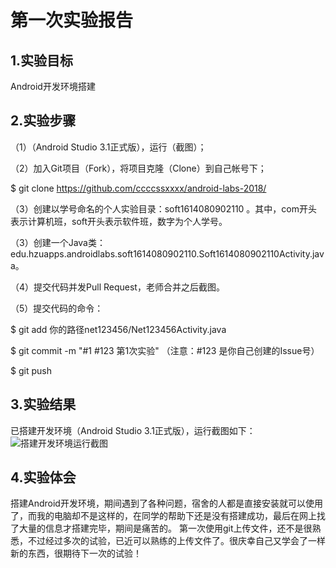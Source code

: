 # 第一次实验报告

## 1.实验目标
Android开发环境搭建

## 2.实验步骤
（1）（Android Studio 3.1正式版），运行（截图）；

（2）加入Git项目（Fork），将项目克隆（Clone）到自己帐号下；

$ git clone https://github.com/ccccssxxxx/android-labs-2018/

（3）创建以学号命名的个人实验目录：soft1614080902110 。其中，com开头表示计算机班，soft开头表示软件班，数字为个人学号。

（3）创建一个Java类：edu.hzuapps.androidlabs.soft1614080902110.Soft1614080902110Activity.java。

（4）提交代码并发Pull Request，老师合并之后截图。

（5）提交代码的命令：

$ git add 你的路径net123456/Net123456Activity.java

$ git commit -m "#1 #123 第1次实验" （注意：#123 是你自己创建的Issue号）

$ git push

## 3.实验结果
已搭建开发环境（Android Studio 3.1正式版），运行截图如下：
![搭建开发环境运行截图](https://raw.githubusercontent.com/ccccssxxxx/android-labs-2018/8207ab7b658224f2de34cb01527c9d13cdce9436/soft1614080902110/emm.png)

## 4.实验体会
搭建Android开发环境，期间遇到了各种问题，宿舍的人都是直接安装就可以使用了，而我的电脑却不是这样的，在同学的帮助下还是没有搭建成功，最后在网上找了大量的信息才搭建完毕，期间是痛苦的。
第一次使用git上传文件，还不是很熟悉，不过经过多次的试验，已近可以熟练的上传文件了。很庆幸自己又学会了一样新的东西，很期待下一次的试验！
